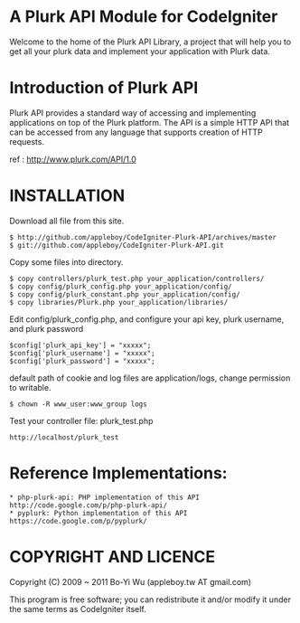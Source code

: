 A Plurk API Module for CodeIgniter
===============

Welcome to the home of the Plurk API Library, a project that will help you to get all your plurk data and implement your application with Plurk data.

Introduction of Plurk API
===============

Plurk API provides a standard way of accessing and implementing applications on top of the Plurk platform. The API is a simple HTTP API that can be accessed from any language that supports creation of HTTP requests.

ref : http://www.plurk.com/API/1.0

INSTALLATION
===============

Download all file from this site.

    $ http://github.com/appleboy/CodeIgniter-Plurk-API/archives/master
    $ git://github.com/appleboy/CodeIgniter-Plurk-API.git

Copy some files into directory.

    $ copy controllers/plurk_test.php your_application/controllers/
    $ copy config/plurk_config.php your_application/config/
    $ copy config/plurk_constant.php your_application/config/
    $ copy libraries/Plurk.php your_application/libraries/

Edit config/plurk_config.php, and configure your api key, plurk username, and plurk password

    $config['plurk_api_key'] = "xxxxx";
    $config['plurk_username'] = "xxxxx";
    $config['plurk_password'] = "xxxxx";

default path of cookie and log files are application/logs, change permission to writable.

    $ chown -R www_user:www_group logs 

Test your controller file: plurk_test.php

    http://localhost/plurk_test

Reference Implementations:
===============

    * php-plurk-api: PHP implementation of this API http://code.google.com/p/php-plurk-api/
    * pyplurk: Python implementation of this API https://code.google.com/p/pyplurk/ 

COPYRIGHT AND LICENCE
===============

Copyright (C) 2009 ~ 2011 Bo-Yi Wu (appleboy.tw AT gmail.com)

This program is free software; you can redistribute it and/or modify it under the same terms as CodeIgniter itself.
